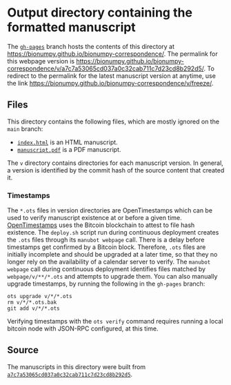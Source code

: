 # Output directory containing the formatted manuscript

The [`gh-pages`](https://github.com/bionumpy/bionumpy-correspondence/tree/gh-pages) branch hosts the contents of this directory at <https://bionumpy.github.io/bionumpy-correspondence/>.
The permalink for this webpage version is <https://bionumpy.github.io/bionumpy-correspondence/v/a7c7a53065cd037a0c32cab711c7d23cd8b292d5/>.
To redirect to the permalink for the latest manuscript version at anytime, use the link <https://bionumpy.github.io/bionumpy-correspondence/v/freeze/>.

## Files

This directory contains the following files, which are mostly ignored on the `main` branch:

+ [`index.html`](index.html) is an HTML manuscript.
+ [`manuscript.pdf`](manuscript.pdf) is a PDF manuscript.

The `v` directory contains directories for each manuscript version.
In general, a version is identified by the commit hash of the source content that created it.

### Timestamps

The `*.ots` files in version directories are OpenTimestamps which can be used to verify manuscript existence at or before a given time.
[OpenTimestamps](https://opentimestamps.org/) uses the Bitcoin blockchain to attest to file hash existence.
The `deploy.sh` script run during continuous deployment creates the `.ots` files through its `manubot webpage` call.
There is a delay before timestamps get confirmed by a Bitcoin block.
Therefore, `.ots` files are initially incomplete and should be upgraded at a later time, so that they no longer rely on the availability of a calendar server to verify.
The `manubot webpage` call during continuous deployment identifies files matched by `webpage/v/**/*.ots` and attempts to upgrade them.
You can also manually upgrade timestamps, by running the following in the `gh-pages` branch:

```shell
ots upgrade v/*/*.ots
rm v/*/*.ots.bak
git add v/*/*.ots
```

Verifying timestamps with the `ots verify` command requires running a local bitcoin node with JSON-RPC configured, at this time.

## Source

The manuscripts in this directory were built from
[`a7c7a53065cd037a0c32cab711c7d23cd8b292d5`](https://github.com/bionumpy/bionumpy-correspondence/commit/a7c7a53065cd037a0c32cab711c7d23cd8b292d5).
